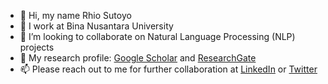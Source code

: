 - 👋 Hi, my name Rhio Sutoyo
- 🏫 I work at Bina Nusantara University
- 👀 I’m looking to collaborate on Natural Language Processing (NLP) projects
- 📄 My research profile: [Google Scholar](https://scholar.google.com/citations?user=bKfMmKYAAAAJ) and [ResearchGate](https://www.researchgate.net/profile/Rhio-Sutoyo)
- 📫 Please reach out to me for further collaboration at [LinkedIn](https://www.linkedin.com/in/rhiosutoyo) or [Twitter](https://twitter.com/rhiosutoyo)

<!---
rhiosutoyo/rhiosutoyo is a ✨ special ✨ repository because its `README.md` (this file) appears on your GitHub profile.
You can click the Preview link to take a look at your changes.
--->
